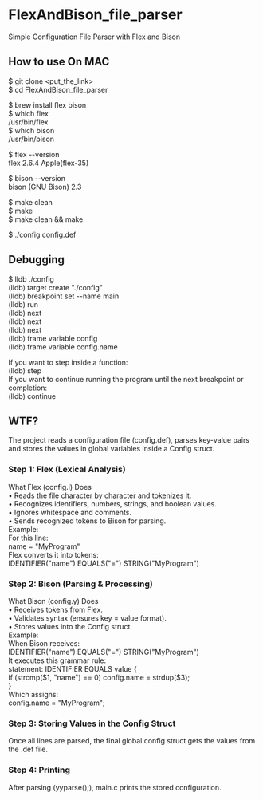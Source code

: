 # FlexAndBison_file_parser  
Simple Configuration File Parser with Flex and Bison  
  
## How to use On MAC  
$ git clone <put_the_link>  
$ cd FlexAndBison_file_parser  
  
$ brew install flex bison  
$ which flex  
/usr/bin/flex  
$ which bison  
/usr/bin/bison  
  
$ flex --version  
flex 2.6.4 Apple(flex-35)  
  
$ bison --version  
bison (GNU Bison) 2.3  
  
$ make clean  
$ make  
$ make clean && make  
  
$ ./config config.def  
  
## Debugging  
$ lldb ./config  
(lldb) target create "./config"  
(lldb) breakpoint set --name main  
(lldb) run  
(lldb) next  
(lldb) next  
(lldb) next  
(lldb) frame variable config  
(lldb) frame variable config.name  
  
If you want to step inside a function:  
(lldb) step  
If you want to continue running the program until the next breakpoint or completion:  
(lldb) continue  
  
## WTF?  
The project reads a configuration file (config.def), parses key-value pairs and stores the values in global variables inside a Config struct.  
  
### Step 1: Flex (Lexical Analysis)  
What Flex (config.l) Does  
	•	Reads the file character by character and tokenizes it.  
	•	Recognizes identifiers, numbers, strings, and boolean values.  
	•	Ignores whitespace and comments.  
	•	Sends recognized tokens to Bison for parsing.  
Example:  
    For this line:  
        name = "MyProgram"  
    Flex converts it into tokens:  
        IDENTIFIER("name")  EQUALS("=")  STRING("MyProgram")  
  
### Step 2: Bison (Parsing & Processing)  
What Bison (config.y) Does  
	•	Receives tokens from Flex.  
	•	Validates syntax (ensures key = value format).  
	•	Stores values into the Config struct.  
Example:  
    When Bison receives:  
        IDENTIFIER("name")  EQUALS("=")  STRING("MyProgram")  
    It executes this grammar rule:  
        statement: IDENTIFIER EQUALS value {  
            if (strcmp($1, "name") == 0) config.name = strdup($3);  
        }  
    Which assigns:  
        config.name = "MyProgram";  
  
### Step 3: Storing Values in the Config Struct  
Once all lines are parsed, the final global config struct gets the values from the .def file.  
  
### Step 4: Printing  
After parsing (yyparse();), main.c prints the stored configuration.  